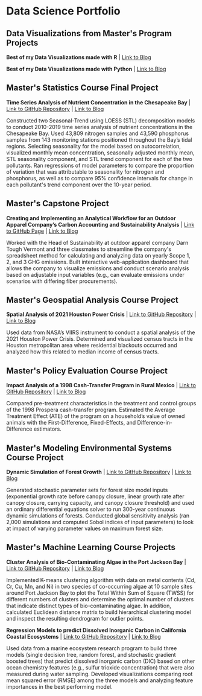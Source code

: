 # Data Science Portfolio

## Data Visualizations from Master's Program Projects

**Best of my Data Visualizations made with R** | [Link to Blog](https://linusghanadan.github.io/blog/2024-7-24-post/)

**Best of my Data Visualizations made with Python** | [Link to Blog](https://linusghanadan.github.io/blog/2024-7-23-post/)

## Master's Statistics Course Final Project

**Time Series Analysis of Nutrient Concentration in the Chesapeake Bay** | [Link to GitHub Repository](https://github.com/linusghanadan/chesapeake-bay-nutrient-pollution) | [Link to Blog](https://linusghanadan.github.io/blog/2023-12-12-post/)

Constructed two Seasonal-Trend using LOESS (STL) decomposition models to conduct 2010-2019 time series analysis of nutrient concentrations in the Chesapeake Bay. Used 43,809 nitrogen samples and 43,590 phosphorus samples from 143 monitoring stations positioned throughout the Bay’s tidal regions. Selecting seasonality for the model based on autocorrelation, visualized monthly mean concentration, seasonally adjusted monthly mean, STL seasonality component, and STL trend component for each of the two pollutants. Ran regressions of model parameters to compare the proportion of variation that was attributable to seasonality for nitrogen and phosphorus, as well as to compare 95% confidence intervals for change in each pollutant's trend component over the 10-year period.

## Master's Capstone Project

**Creating and Implementing an Analytical Workflow for an Outdoor Apparel Company’s Carbon Accounting and Sustainability Analysis** | [Link to GitHub Page](https://github.com/carbonSOCKprint) | [Link to Blog](https://linusghanadan.github.io/blog/2024-6-20-post/)

Worked with the Head of Sustainability at outdoor apparel company Darn Tough Vermont and three classmates to streamline the company's spreadsheet method for calculating and analyzing data on yearly Scope 1, 2, and 3 GHG emissions. Built interactive web-application dashboard that allows the company to visualize emissions and conduct scenario analysis based on adjustable input variables (e.g., can evaluate emissions under scenarios with differing fiber procurements).

## Master's Geospatial Analysis Course Project

**Spatial Analysis of 2021 Houston Power Crisis** | [Link to GitHub Repository](https://github.com/linusghanadan/houston_power_crisis/tree/main) | [Link to Blog](https://linusghanadan.github.io/blog/2024-1-20-post/)

Used data from NASA’s VIIRS instrument to conduct a spatial analysis of the 2021 Houston Power Crisis. Determined and visualized census tracts in the Houston metropolitan area where residential blackouts occurred and analyzed how this related to median income of census tracts.

## Master's Policy Evaluation Course Project

**Impact Analysis of a 1998 Cash-Transfer Program in Rural Mexico** | [Link to GitHub Repository](https://github.com/linusghanadan/cash-transfer-policy) | [Link to Blog](https://linusghanadan.github.io/blog/2024-3-6-post/)

Compared pre-treatment characteristics in the treatment and control groups of the 1998 Prospera cash-transfer program. Estimated the Average Treatment Effect (ATE) of the program on a household’s value of owned animals with the First-Difference, Fixed-Effects, and Difference-in-Difference estimators.

## Master's Modeling Environmental Systems Course Project

**Dynamic Simulation of Forest Growth** | [Link to GitHub Repository](https://github.com/linusghanadan/dynamic-simulation-forest-growth) | [Link to Blog](https://linusghanadan.github.io/blog/2024-6-10-post/)

Generated stochastic parameter sets for forest size model inputs (exponential growth rate before canopy closure, linear growth rate after canopy closure, carrying capacity, and canopy closure threshold) and used an ordinary differential equations solver to run 300-year continuous dynamic simulations of forests. Conducted global sensitivity analysis (ran 2,000 simulations and computed Sobol indices of input parameters) to look at impact of varying parameter values on maximum forest size.

## Master's Machine Learning Course Projects

**Cluster Analysis of Bio-Contaminating Algae in the Port Jackson Bay** | [Link to GitHub Repository](https://github.com/linusghanadan/ml-clustering-lab/tree/main) | [Link to Blog](https://linusghanadan.github.io/blog/2024-4-1-post/)

Implemented K-means clustering algorithm with data on metal contents (Cd, Cr, Cu, Mn, and Ni) in two species of co-occurring algae at 10 sample sites around Port Jackson Bay to plot the Total Within Sum of Square (TWSS) for different numbers of clusters and determine the optimal number of clusters that indicate distinct types of bio-contaminating algae. In addition, calculated Euclidean distance matrix to build hierarchical clustering model and inspect the resulting dendrogram for outlier points.

**Regression Models to predict Dissolved Inorganic Carbon in California Coastal Ecosystems** | [Link to GitHub Repository](https://github.com/linusghanadan/dic-ml-models) | [Link to Blog](https://linusghanadan.github.io/blog/2024-4-3-post/dic-ml-models.html)

Used data from a marine ecosystem research program to build three models (single decision tree, random forest, and stochastic gradient boosted trees) that predict dissolved inorganic carbon (DIC) based on other ocean chemistry features (e.g., sulfur trioxide concentration) that were also measured during water sampling. Developed visualizations comparing root mean squared error (RMSE) among the three models and analyzing feature importances in the best performing model.
